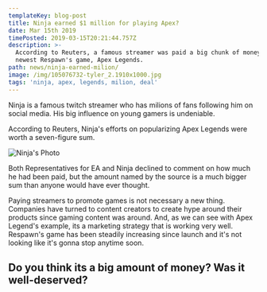 ```yaml
---
templateKey: blog-post
title: Ninja earned $1 million for playing Apex?
date: Mar 15th 2019
timePosted: 2019-03-15T20:21:44.757Z
description: >-
  According to Reuters, a famous streamer was paid a big chunk of money to play
  newest Respawn's game, Apex Legends.
path: news/ninja-earned-milion/
image: /img/105076732-tyler_2.1910x1000.jpg
tags: 'ninja, apex, legends, milion, deal'
---
```

Ninja is a famous twitch streamer who has milions of fans following him on social media. His big influence on young gamers is undeniable.

According to Reuters, Ninja's efforts on popularizing Apex Legends were worth a seven-figure sum.

![Ninja's Photo](/img/zdfvdz.jpg)

Both Representatives for EA and Ninja declined to comment on how much he had been paid, but the amount named by the source is a much bigger sum than anyone would have ever thought.

Paying streamers to promote games is not necessary a new thing. Companies have turned to content creators to create hype around their products since gaming content was around. And, as we can see with Apex Legend's example, its a marketing strategy that is working very well. Respawn's game has been steadily increasing since launch and it's not looking like it's gonna stop anytime soon. 

## Do you think its a big amount of money? Was it well-deserved?
